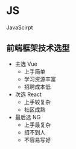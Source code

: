 # JS

JavaScirpt

## 前端框架技术选型

- 主选 Vue
  - 上手简单
  - 学习资源丰富
  - 招聘成本低
- 次选 React
  - 上手较复杂
  - 社区成熟
- 最后选 NG
  - 上手最复杂
  - 招不到人
  - 不容易写好
